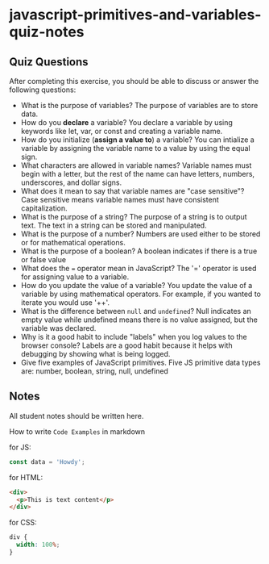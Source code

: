 # javascript-primitives-and-variables-quiz-notes

## Quiz Questions

After completing this exercise, you should be able to discuss or answer the following questions:

- What is the purpose of variables?
  The purpose of variables are to store data.
- How do you **declare** a variable?
  You declare a variable by using keywords like let, var, or const and creating a variable name.
- How do you initialize (**assign a value to**) a variable?
  You can intialize a variable by assigning the variable name to a value by using the equal sign.
- What characters are allowed in variable names?
  Variable names must begin with a letter, but the rest of the name can have letters, numbers, underscores, and dollar signs.
- What does it mean to say that variable names are "case sensitive"?
  Case sensitive means variable names must have consistent capitalization.
- What is the purpose of a string?
  The purpose of a string is to output text. The text in a string can be stored and manipulated.
- What is the purpose of a number?
  Numbers are used either to be stored or for mathematical operations.
- What is the purpose of a boolean?
  A boolean indicates if there is a true or false value
- What does the `=` operator mean in JavaScript?
  The '=' operator is used for assigning value to a variable.
- How do you update the value of a variable?
  You update the value of a variable by using mathematical operators. For example, if you wanted to iterate you would use '++'.
- What is the difference between `null` and `undefined`?
  Null indicates an empty value while undefined means there is no value assigned, but the variable was declared.
- Why is it a good habit to include "labels" when you log values to the browser console?
  Labels are a good habit because it helps with debugging by showing what is being logged.
- Give five examples of JavaScript primitives.
  Five JS primitive data types are: number, boolean, string, null, undefined

## Notes

All student notes should be written here.

How to write `Code Examples` in markdown

for JS:

```javascript
const data = 'Howdy';
```

for HTML:

```html
<div>
  <p>This is text content</p>
</div>
```

for CSS:

```css
div {
  width: 100%;
}
```
